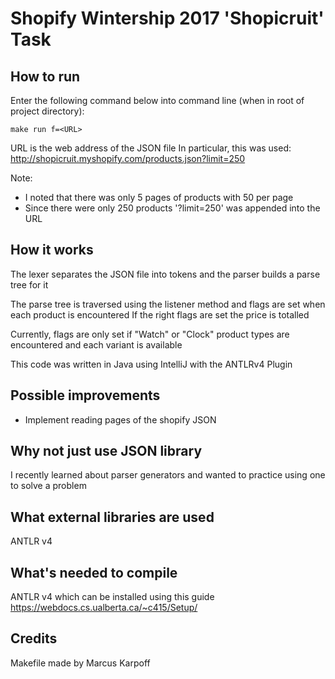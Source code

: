 # Shopify Wintership 2017 'Shopicruit' Task

## How to run
Enter the following command below into command line (when in root of project directory):

`make run f=<URL>`

URL is the web address of the JSON file
In particular, this was used: http://shopicruit.myshopify.com/products.json?limit=250

Note:
- I noted that there was only 5 pages of products with 50 per page
- Since there were only 250 products '?limit=250' was appended into the URL

## How it works
The lexer separates the JSON file into tokens and the parser builds a parse tree for it

The parse tree is traversed using the listener method and flags are set when each product is encountered
If the right flags are set the price is totalled

Currently, flags are only set if "Watch" or "Clock" product types are encountered and each variant is available

This code was written in Java using IntelliJ with the ANTLRv4 Plugin

## Possible improvements
- Implement reading pages of the shopify JSON

## Why not just use JSON library
I recently learned about parser generators and wanted to practice using one to solve a problem

## What external libraries are used
ANTLR v4

## What's needed to compile
ANTLR v4 which can be installed using this guide https://webdocs.cs.ualberta.ca/~c415/Setup/

## Credits
Makefile made by Marcus Karpoff